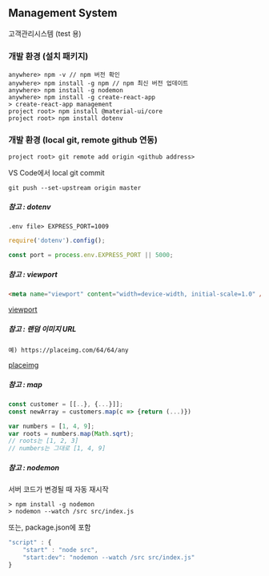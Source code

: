 ## Management System

고객관리시스템 (test 용)

### 개발 환경 (설치 패키지)

```
anywhere> npm -v // npm 버전 확인
anywhere> npm install -g npm // npm 최신 버전 업데이트
anywhere> npm install -g nodemon
anywhere> npm install -g create-react-app
> create-react-app management
project root> npm install @material-ui/core
project root> npm install dotenv
```

### 개발 환경 (local git, remote github 연동)

```
project root> git remote add origin <github address>
```

VS Code에서 local git commit

```
git push --set-upstream origin master
```

##### 참고 : dotenv

```
.env file> EXPRESS_PORT=1009
```

```javascript
require('dotenv').config();

const port = process.env.EXPRESS_PORT || 5000;
```

##### 참고 : viewport

```html
<meta name="viewport" content="width=device-width, initial-scale=1.0" />
```

[viewport](http://bitly.kr/XNFAVz2)

##### 참고 : 랜덤 이미지 URL

```html,
예) https://placeimg.com/64/64/any
```

[placeimg](https://placeimg.com)

##### 참고 : map

```javascript
const customer = [[..}, {...}]];
const newArray = customers.map(c => {return (...)})
```

```javascript
var numbers = [1, 4, 9];
var roots = numbers.map(Math.sqrt);
// roots는 [1, 2, 3]
// numbers는 그대로 [1, 4, 9]
```

##### 참고 : nodemon

서버 코드가 변경될 때 자동 재시작

```nodejs
> npm install -g nodemon
> nodemon --watch /src src/index.js
```

또는, package.json에 포함

```javascript
"script" : {
    "start" : "node src",
    "start:dev": "nodemon --watch /src src/index.js"
}
```
